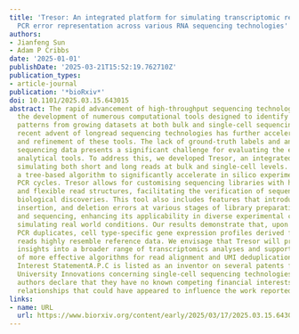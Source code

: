 ```yaml
---
title: 'Tresor: An integrated platform for simulating transcriptomic reads with realistic
  PCR error representation across various RNA sequencing technologies'
authors:
- Jianfeng Sun
- Adam P Cribbs
date: '2025-01-01'
publishDate: '2025-03-21T15:52:19.762710Z'
publication_types:
- article-journal
publication: '*bioRxiv*'
doi: 10.1101/2025.03.15.643015
abstract: The rapid advancement of high-throughput sequencing technologies has spurred
  the development of numerous computational tools designed to identify gene expression
  patterns from growing datasets at both bulk and single-cell sequencing levels. The
  recent advent of longread sequencing technologies has further accelerated the availability
  and refinement of these tools. The lack of ground-truth labels and annotations in
  sequencing data presents a significant challenge for evaluating the efficacy of
  analytical tools. To address this, we developed Tresor, an integrated platform for
  simulating both short and long reads at bulk and single-cell levels. We devised
  a tree-based algorithm to significantly accelerate in silico experiments at high
  PCR cycles. Tresor allows for customising sequencing libraries with highly modular
  and flexible read structures, facilitating the verification of sequencing-related
  biological discoveries. This tool also includes features that introduce substitution,
  insertion, and deletion errors at various stages of library preparation, PCR amplification,
  and sequencing, enhancing its applicability in diverse experimental conditions and
  simulating real world conditions. Our results demonstrate that, upon removal of
  PCR duplicates, cell type-specific gene expression profiles derived from our simulated
  reads highly resemble reference data. We envisage that Tresor will provide valuable
  insights into a broader range of transcriptomics analyses and support the development
  of more effective algorithms for read alignment and UMI deduplication.Competing
  Interest StatementA.P.C is listed as an inventor on several patents filed by Oxford
  University Innovations concerning single-cell sequencing technologies. The other
  authors declare that they have no known competing financial interests or personal
  relationships that could have appeared to influence the work reported in this paper.
links:
- name: URL
  url: https://www.biorxiv.org/content/early/2025/03/17/2025.03.15.643015
---
```

